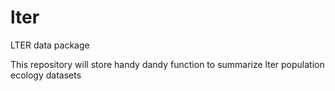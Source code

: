 # lter
LTER data package

This repository will store handy dandy function to summarize
lter population ecology datasets

